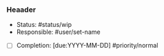### Heaader
- Status: #status/wip 
- Responsible: #user/set-name 
- [ ] Completion: [due:YYYY-MM-DD] #priority/normal 